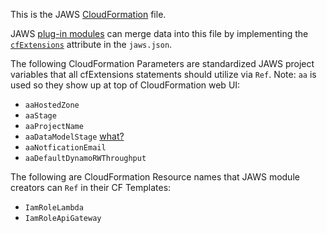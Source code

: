 This is the JAWS [CloudFormation](https://aws.amazon.com/cloudformation/) file.

JAWS [plug-in modules](./jaws-json.md#jaws-plug-in-module) can merge data into this file by implementing the [`cfExtensions`](docs/jaws-json.md#cfextensions-attributes) attribute in the `jaws.json`.


The following CloudFormation Parameters are standardized JAWS project variables that all cfExtensions statements should utilize via `Ref`.  Note: `aa` is used so they show up at top of CloudFormation web UI:

* `aaHostedZone`
* `aaStage`
* `aaProjectName`
* `aaDataModelStage` [what?](https://github.com/jaws-framework/JAWS/wiki/v1:best-practices#cloud-formation-segmentation)
* `aaNotficationEmail`
* `aaDefaultDynamoRWThroughput`

The following are CloudFormation Resource names that JAWS module creators can `Ref` in their CF Templates:

* `IamRoleLambda`
* `IamRoleApiGateway`

